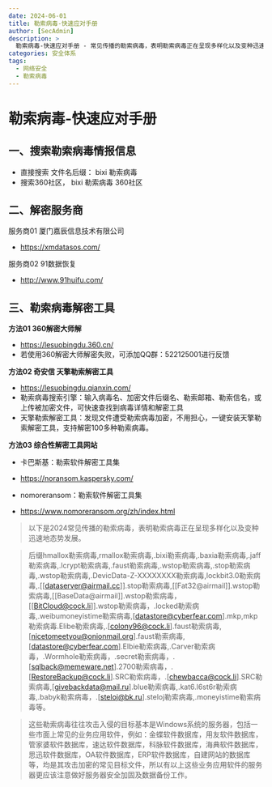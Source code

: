 ```yaml
---
date: 2024-06-01
title: 勒索病毒-快速应对手册
author: [SecAdmin]
description: >
  勒索病毒-快速应对手册 - 常见传播的勒索病毒，表明勒索病毒正在呈现多样化以及变种迅速地态势发展
categories: 安全体系
tags:
  - 网络安全
  - 勒索病毒
---
```


# 勒索病毒-快速应对手册

## 一、搜索勒索病毒情报信息

- 直接搜索 文件名后缀：  bixi  勒索病毒
- 搜索360社区，  bixi  勒索病毒   360社区

## 二、解密服务商

服务商01 厦门嘉辰信息技术有限公司

- https://xmdatasos.com/

服务商02 91数据恢复

- http://www.91huifu.com/

## 三、勒索病毒解密工具

**方法01 360解密大师解**

- https://lesuobingdu.360.cn/
- 若使用360解密大师解密失败，可添加QQ群：522125001进行反馈

**方法02 奇安信 天擎勒索解密工具**

- https://lesuobingdu.qianxin.com/
- 勒索病毒搜索引擎：输入病毒名、加密文件后缀名、勒索邮箱、勒索信名，或上传被加密文件，可快速查找到病毒详情和解密工具
- 天擎勒索解密工具：发现文件遭受勒索病毒加密，不用担心，一键安装天擎勒索解密工具，支持解密100多种勒索病毒。

**方法03 综合性解密工具网站**

- 卡巴斯基：勒索软件解密工具集
- https://noransom.kaspersky.com/

- nomoreransom：勒索软件解密工具集
- https://www.nomoreransom.org/zh/index.html



> 以下是2024常见传播的勒索病毒，表明勒索病毒正在呈现多样化以及变种迅速地态势发展。

> 后缀hmallox勒索病毒,rmallox勒索病毒,.bixi勒索病毒,.baxia勒索病毒,.jaff勒索病毒,.lcrypt勒索病毒,.faust勒索病毒,.wstop勒索病毒,.stop勒索病毒,.wstop勒索病毒,.DevicData-Z-XXXXXXXX勒索病毒,lockbit3.0勒索病毒,.[[dataserver@airmail.cc]].stop勒索病毒,[[Fat32@airmail]].wstop勒索病毒,[[BaseData@airmail]].wstop勒索病毒，[[BitCloud@cock.li]].wstop勒索病毒，.locked勒索病毒,.weibumoneyistime勒索病毒,[datastore@cyberfear.com].mkp,mkp勒索病毒.Elibe勒索病毒,.[colony96@cock.li].faust勒索病毒,[nicetomeetyou@onionmail.org].faust勒索病毒,[datastore@cyberfear.com].Elbie勒索病毒,.Carver勒索病毒，.Wormhole勒索病毒，.secret勒索病毒，.[sqlback@memeware.net].2700勒索病毒，.[RestoreBackup@cock.li].SRC勒索病毒，.[chewbacca@cock.li].SRC勒索病毒,[givebackdata@mail.ru].blue勒索病毒,.kat6.l6st6r勒索病毒,.babyk勒索病毒，.[steloj@bk.ru].steloj勒索病毒,.moneyistime勒索病毒等。

> 这些勒索病毒往往攻击入侵的目标基本是Windows系统的服务器，包括一些市面上常见的业务应用软件，例如：金蝶软件数据库，用友软件数据库，管家婆软件数据库，速达软件数据库，科脉软件数据库，海典软件数据库，思迅软件数据库，OA软件数据库，ERP软件数据库，自建网站的数据库等，均是其攻击加密的常见目标文件，所以有以上这些业务应用软件的服务器更应该注意做好服务器安全加固及数据备份工作。
